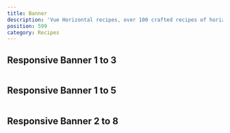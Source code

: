```yaml
---
title: Banner
description: 'Vue Horizontal recipes, over 100 crafted recipes of horizontal layout with various design choices and control mechanisms ready for your needs.'
position: 599
category: Recipes
---
```


## Responsive Banner 1 to 3

```vue[] import=recipes/banner/recipes-banner-1-3.vue padding=0 zoom
```

## Responsive Banner 1 to 5

```vue[] import=recipes/banner/recipes-banner-1-5.vue padding=0 zoom
```

## Responsive Banner 2 to 8

```vue[] import=recipes/banner/recipes-banner-2-8.vue padding=0 zoom
```
